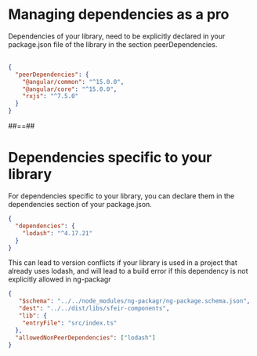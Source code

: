 <!-- .slide: class="with-code inconsolata" -->
# Managing dependencies as a pro

Dependencies of your library, need to be explicitly declared in your package.json file of the library in the section peerDependencies. <br/><br/>

```json
{
  "peerDependencies": {
    "@angular/common": "^15.0.0",
    "@angular/core": "^15.0.0",
    "rxjs": "^7.5.0"
  }
}
```
<!-- .element: class="big-code" -->

##==##

<!-- .slide: class="with-code inconsolata" -->
# Dependencies specific to your library

For dependencies specific to your library, you can declare them in the dependencies section of your package.json.

```json
{
  "dependencies": {
    "lodash": "^4.17.21"
  }
}
```

This can lead to version conflicts if your library is used in a project that already uses lodash, and will lead to a build error if this dependency is not explicitly allowed in ng-packagr

```json
{
   "$schema": "../../node_modules/ng-packagr/ng-package.schema.json",
   "dest": "../../dist/libs/sfeir-components",
   "lib": {
    "entryFile": "src/index.ts"
  },
  "allowedNonPeerDependencies": ["lodash"]
}
```
